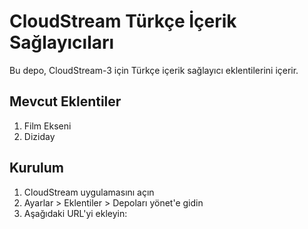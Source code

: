 # CloudStream Türkçe İçerik Sağlayıcıları

Bu depo, CloudStream-3 için Türkçe içerik sağlayıcı eklentilerini içerir.

## Mevcut Eklentiler

1. Film Ekseni
2. Diziday

## Kurulum

1. CloudStream uygulamasını açın
2. Ayarlar > Eklentiler > Depoları yönet'e gidin
3. Aşağıdaki URL'yi ekleyin:

